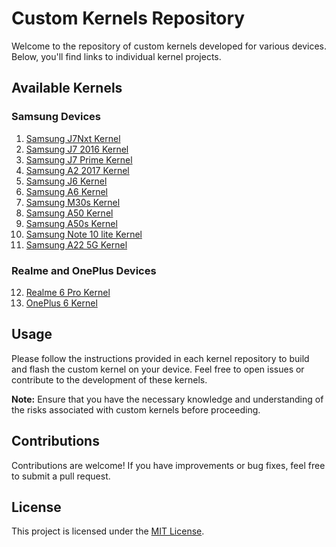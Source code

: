 # Custom Kernels Repository

Welcome to the repository of custom kernels developed for various devices. Below, you'll find links to individual kernel projects.

## Available Kernels

### Samsung Devices
1. [Samsung J7Nxt Kernel](link-to-j7nxt-kernel)
2. [Samsung J7 2016 Kernel](link-to-j7-2016-kernel)
3. [Samsung J7 Prime Kernel](link-to-j7-prime-kernel)
4. [Samsung A2 2017 Kernel](link-to-a2-2017-kernel)
5. [Samsung J6 Kernel](link-to-j6-kernel)
6. [Samsung A6 Kernel](link-to-a6-kernel)
7. [Samsung M30s Kernel](link-to-m30s-kernel)
8. [Samsung A50 Kernel](link-to-a50-kernel)
9. [Samsung A50s Kernel](link-to-a50s-kernel)
10. [Samsung Note 10 lite Kernel](link-to-note-10-lite-kernel)
11. [Samsung A22 5G Kernel](link-to-a22-5g-kernel)

### Realme and OnePlus Devices
12. [Realme 6 Pro Kernel](link-to-realme-6-pro-kernel)
13. [OnePlus 6 Kernel](link-to-oneplus-6-kernel)

## Usage

Please follow the instructions provided in each kernel repository to build and flash the custom kernel on your device. Feel free to open issues or contribute to the development of these kernels.

**Note:** Ensure that you have the necessary knowledge and understanding of the risks associated with custom kernels before proceeding.

## Contributions

Contributions are welcome! If you have improvements or bug fixes, feel free to submit a pull request.

## License

This project is licensed under the [MIT License](LICENSE).


